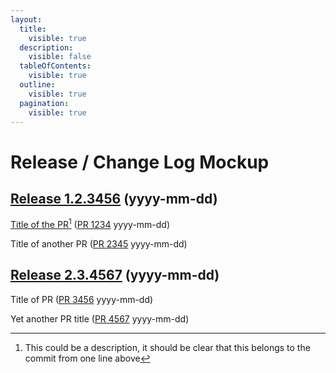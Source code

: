 ```yaml
---
layout:
  title:
    visible: true
  description:
    visible: false
  tableOfContents:
    visible: true
  outline:
    visible: true
  pagination:
    visible: true
---
```


# Release / Change Log Mockup

## [Release 1.2.3456](https://cloudsmith.io/\~tvheadend/repos/tvheadend/packages/) (yyyy-mm-dd)

[Title of the PR](#user-content-fn-1)[^1] ([PR 1234](https://github.com/tvheadend/tvheadend/pull/1740) yyyy-mm-dd)

Title of another PR ([PR 2345](https://github.com/tvheadend/tvheadend/pull/1740) yyyy-mm-dd)

## [Release 2.3.4567](https://cloudsmith.io/\~tvheadend/repos/tvheadend/packages/) (yyyy-mm-dd)

Title of PR ([PR 3456](https://github.com/tvheadend/tvheadend/pull/1740) yyyy-mm-dd)

Yet another PR title ([PR 4567](https://github.com/tvheadend/tvheadend/pull/1740) yyyy-mm-dd)

[^1]: This could be a description, it should be clear that this belongs to the commit from one line above

